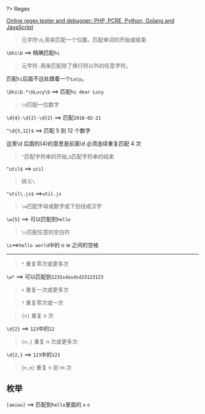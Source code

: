 ?> Regex

<a href="https://regex101.com/">Online regex tester and debugger: PHP, PCRE, Python, Golang and JavaScript</a>

> 元字符`\b`,用来匹配一个位置。匹配单词的开始或结束.

`\bhi\b` ==> 精确匹配`hi`

> 元字符`.`用来匹配除了换行符以外的任意字符。

匹配`hi`后面不远处跟着一个`Lucy`。

`\bhi\b.*\bLucy\b` ==> 匹配`hi dear Lucy`

> `\d`匹配一位数字

`\d{4}-\d{2}-\d{2}` ==> 匹配`2018-02-21`

`^\d{5,12}$` ==> 匹配 5 到 12 个数字

这里\d 后面的{4}的意思是前面\d 必须连续重复匹配 4 次

> `^`匹配字符串的开始,`$`匹配字符串的结束

`^util$` ==> `util`

> 转义`\`

`^util\.js$` ==>`util.js`

> `\w`匹配字母或数字或下划线或汉字

`\w{5}` ==> 可以匹配到`hello`

> `\s`匹配任意的空白符

`\s`==>`hello world`中的 o w 之间的空格

---

> `*` 重复零次或更多次

`\w*` ==> 可以匹配到`1231sdasdsd23123123`

> `+` 重复一次或更多次

> `?` 重复零次或一次

> `{n}` 重复 n 次

`\d{2}` ==> `123`中的`12`

> `{n,}` 重复 n 次或更多次

`\d{2,}` ==> `123`中的`123`

> {`n,m}` 重复 n 到 m 次

## 枚举

`[aeiou]` ==> 匹配到`hello`里面的 `e` `o`
